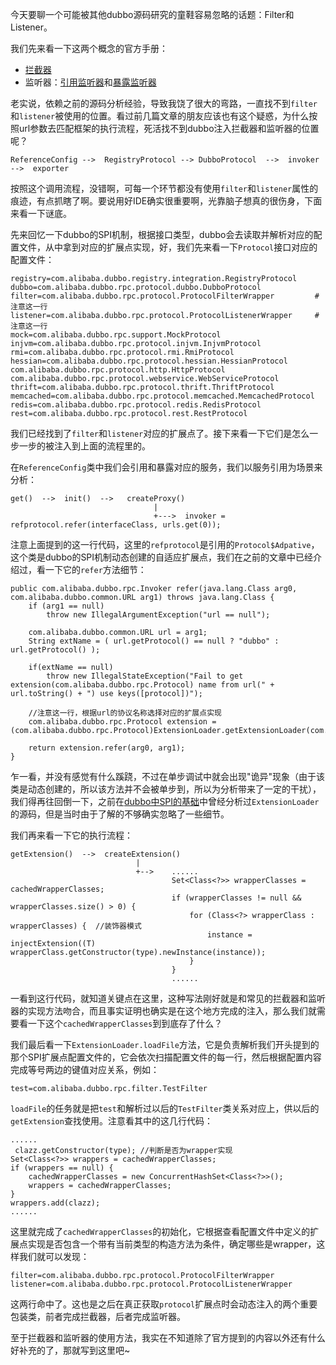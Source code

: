 今天要聊一个可能被其他dubbo源码研究的童鞋容易忽略的话题：Filter和Listener。

我们先来看一下这两个概念的官方手册：

- [拦截器](http://alibaba.github.io/dubbo-doc-static/Filter+SPI-zh.htm)
- 监听器：[引用监听器](http://alibaba.github.io/dubbo-doc-static/InvokerListener+SPI-zh.htm)和[暴露监听器](http://alibaba.github.io/dubbo-doc-static/ExporterListener+SPI-zh.htm)


老实说，依赖之前的源码分析经验，导致我饶了很大的弯路，一直找不到`filter`和`listener`被使用的位置。看过前几篇文章的朋友应该也有这个疑惑，为什么按照url参数去匹配框架的执行流程，死活找不到dubbo注入拦截器和监听器的位置呢？

	ReferenceConfig -->  RegistryProtocol --> DubboProtocol  -->  invoker  -->  exporter

按照这个调用流程，没错啊，可每一个环节都没有使用`filter`和`listener`属性的痕迹，有点抓瞎了啊。要说用好IDE确实很重要啊，光靠脑子想真的很伤身，下面来看一下谜底。


先来回忆一下dubbo的SPI机制，根据接口类型，dubbo会去读取并解析对应的配置文件，从中拿到对应的扩展点实现，好，我们先来看一下`Protocol`接口对应的配置文件：

	registry=com.alibaba.dubbo.registry.integration.RegistryProtocol
	dubbo=com.alibaba.dubbo.rpc.protocol.dubbo.DubboProtocol			
	filter=com.alibaba.dubbo.rpc.protocol.ProtocolFilterWrapper			#注意这一行
	listener=com.alibaba.dubbo.rpc.protocol.ProtocolListenerWrapper		#注意这一行
	mock=com.alibaba.dubbo.rpc.support.MockProtocol
	injvm=com.alibaba.dubbo.rpc.protocol.injvm.InjvmProtocol
	rmi=com.alibaba.dubbo.rpc.protocol.rmi.RmiProtocol
	hessian=com.alibaba.dubbo.rpc.protocol.hessian.HessianProtocol
	com.alibaba.dubbo.rpc.protocol.http.HttpProtocol
	com.alibaba.dubbo.rpc.protocol.webservice.WebServiceProtocol
	thrift=com.alibaba.dubbo.rpc.protocol.thrift.ThriftProtocol
	memcached=com.alibaba.dubbo.rpc.protocol.memcached.MemcachedProtocol
	redis=com.alibaba.dubbo.rpc.protocol.redis.RedisProtocol
	rest=com.alibaba.dubbo.rpc.protocol.rest.RestProtocol


我们已经找到了`filter`和`listener`对应的扩展点了。接下来看一下它们是怎么一步一步的被注入到上面的流程里的。

在`ReferenceConfig`类中我们会引用和暴露对应的服务，我们以服务引用为场景来分析：

	get()  -->  init()  -->   createProxy()
									|
									+--->  invoker = refprotocol.refer(interfaceClass, urls.get(0));


注意上面提到的这一行代码，这里的`refprotocol`是引用的`Protocol$Adpative`，这个类是dubbo的SPI机制动态创建的自适应扩展点，我们在之前的文章中已经介绍过，看一下它的`refer`方法细节：

	public com.alibaba.dubbo.rpc.Invoker refer(java.lang.Class arg0, com.alibaba.dubbo.common.URL arg1) throws java.lang.Class {
		if (arg1 == null)
			throw new IllegalArgumentException("url == null");
		
		com.alibaba.dubbo.common.URL url = arg1;
		String extName = ( url.getProtocol() == null ? "dubbo" : url.getProtocol() );
		
		if(extName == null) 
			throw new IllegalStateException("Fail to get extension(com.alibaba.dubbo.rpc.Protocol) name from url(" + url.toString() + ") use keys([protocol])");
		
		//注意这一行，根据url的协议名称选择对应的扩展点实现
		com.alibaba.dubbo.rpc.Protocol extension = (com.alibaba.dubbo.rpc.Protocol)ExtensionLoader.getExtensionLoader(com.alibaba.dubbo.rpc.Protocol.class).getExtension(extName);
		
		return extension.refer(arg0, arg1);
	}

乍一看，并没有感觉有什么蹊跷，不过在单步调试中就会出现"诡异"现象（由于该类是动态创建的，所以该方法并不会被单步到，所以为分析带来了一定的干扰），我们得再往回倒一下，之前在[dubbo中SPI的基础](http://blog.kazaff.me/2015/01/15/dubbo%E4%B8%ADSPI%E7%9A%84%E5%9F%BA%E7%A1%80--Cooma%E5%BE%AE%E5%AE%B9%E5%99%A8/)中曾经分析过`ExtensionLoader`的源码，但是当时由于了解的不够确实忽略了一些细节。

我们再来看一下它的执行流程：

	getExtension()  -->  createExtension()
								|
								+-->  	......
										Set<Class<?>> wrapperClasses = cachedWrapperClasses;
							            if (wrapperClasses != null && wrapperClasses.size() > 0) {
							                for (Class<?> wrapperClass : wrapperClasses) {  //装饰器模式
							                    instance = injectExtension((T) wrapperClass.getConstructor(type).newInstance(instance));
							                }
							            }
										......


一看到这行代码，就知道关键点在这里，这种写法刚好就是和常见的拦截器和监听器的实现方法吻合，而且事实证明也确实是在这个地方完成的注入，那么我们就需要看一下这个`cachedWrapperClasses`到到底存了什么？

我们最后看一下`ExtensionLoader.loadFile`方法，它是负责解析我们开头提到的那个SPI扩展点配置文件的，它会依次扫描配置文件的每一行，然后根据配置内容完成等号两边的键值对应关系，例如：

	test=com.alibaba.dubbo.rpc.filter.TestFilter

`loadFile`的任务就是把`test`和解析过以后的`TestFilter`类关系对应上，供以后的`getExtension`查找使用。注意看其中的这几行代码：

	......
	 clazz.getConstructor(type); //判断是否为wrapper实现
    Set<Class<?>> wrappers = cachedWrapperClasses;
    if (wrappers == null) {
        cachedWrapperClasses = new ConcurrentHashSet<Class<?>>();
        wrappers = cachedWrapperClasses;
    }
    wrappers.add(clazz);
	......

这里就完成了`cachedWrapperClasses`的初始化，它根据查看配置文件中定义的扩展点实现是否包含一个带有当前类型的构造方法为条件，确定哪些是wrapper，这样我们就可以发现：

	filter=com.alibaba.dubbo.rpc.protocol.ProtocolFilterWrapper
	listener=com.alibaba.dubbo.rpc.protocol.ProtocolListenerWrapper

这两行命中了。这也是之后在真正获取`protocol`扩展点时会动态注入的两个重要包装类，前者完成拦截器，后者完成监听器。



至于拦截器和监听器的使用方法，我实在不知道除了官方提到的内容以外还有什么好补充的了，那就写到这里吧~
